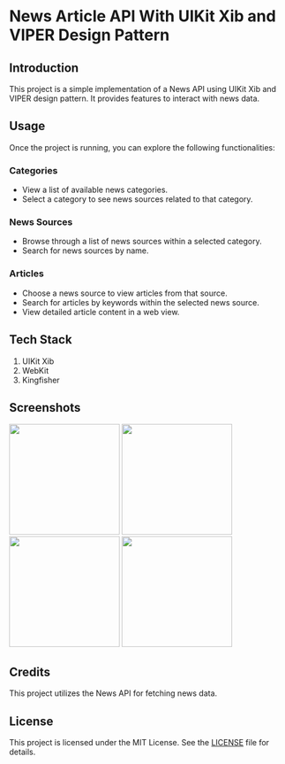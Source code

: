 # News Article API With UIKit Xib and VIPER Design Pattern

## Introduction
This project is a simple implementation of a News API using UIKit Xib and VIPER design pattern. It provides features to interact with news data.

## Usage
Once the project is running, you can explore the following functionalities:

### Categories
- View a list of available news categories.
- Select a category to see news sources related to that category.

### News Sources
- Browse through a list of news sources within a selected category.
- Search for news sources by name.

### Articles
- Choose a news source to view articles from that source.
- Search for articles by keywords within the selected news source.
- View detailed article content in a web view.
  
## Tech Stack
1. UIKit Xib
2. WebKit
3. Kingfisher

## Screenshots
<p float="left">
  <img src="https://github.com/marufboy/news-viper-uikit/assets/47018743/8d9efc08-6ca5-4986-87b6-a1c92cf2613f" width="200" />
  <img src="https://github.com/marufboy/news-viper-uikit/assets/47018743/36c16273-532a-4352-9b47-3172d187aedc" width="200" />
  <img src="https://github.com/marufboy/news-viper-uikit/assets/47018743/f96bce32-6d90-4299-b7c7-539cde81ea66" width="200" />
  <img src="https://github.com/marufboy/news-viper-uikit/assets/47018743/2525fe82-f73b-4390-9eeb-72fed9177507" width="200" />
</p>

## Credits
This project utilizes the News API for fetching news data. 

## License
This project is licensed under the MIT License. See the [LICENSE](LICENSE) file for details.
